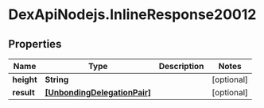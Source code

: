 # DexApiNodejs.InlineResponse20012

## Properties

Name | Type | Description | Notes
------------ | ------------- | ------------- | -------------
**height** | **String** |  | [optional] 
**result** | [**[UnbondingDelegationPair]**](UnbondingDelegationPair.md) |  | [optional] 


